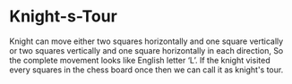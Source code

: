 # Knight-s-Tour
Knight can move either two squares horizontally and one square vertically or two squares vertically and one square horizontally in each direction, So the complete movement looks like English letter ‘L’. If the knight visited every squares in the chess board once then we can call it as knight's tour.
